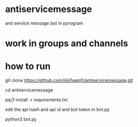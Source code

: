 # antiservicemessage
anti service message bot in pyrogram 

# work in groups and channels

# how to run
 
 git clone https://github.com/iiiiii1wepfj/antiservicemessage.git
 
 cd antiservicemessage
 
 pip3 install -r requirements.txt
 
 edit the api hash and api id and bot token in bot.py
 
python3 bot.py
